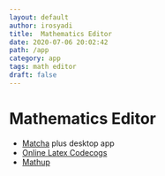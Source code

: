 ```yaml
---
layout: default
author: irosyadi
title:  Mathematics Editor
date: 2020-07-06 20:02:42
path: /app
category: app
tags: math editor
draft: false
---
```


# Mathematics Editor

- [Matcha](https://www.mathcha.io/) plus desktop app
- [Online Latex Codecogs](https://www.codecogs.com/latex/eqneditor.php)
- [Mathup](https://runarberg.github.io/mathup/)
